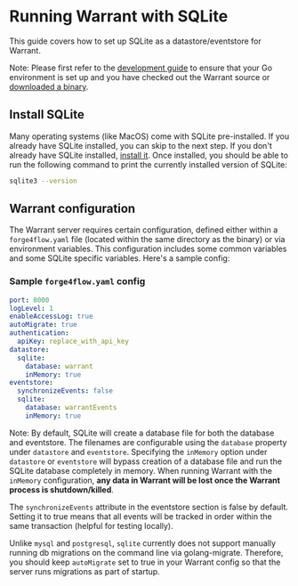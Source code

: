 # Running Warrant with SQLite

This guide covers how to set up SQLite as a datastore/eventstore for Warrant.

Note: Please first refer to the [development guide](/development.md) to ensure that your Go environment is set up and you have checked out the Warrant source or [downloaded a binary](https://github.com/forge4flow/forge4flow-core/releases).

## Install SQLite

Many operating systems (like MacOS) come with SQLite pre-installed. If you already have SQLite installed, you can skip to the next step. If you don't already have SQLite installed, [install it](https://www.tutorialspoint.com/sqlite/sqlite_installation.htm). Once installed, you should be able to run the following command to print the currently installed version of SQLite:

```bash
sqlite3 --version
```

## Warrant configuration

The Warrant server requires certain configuration, defined either within a `forge4flow.yaml` file (located within the same directory as the binary) or via environment variables. This configuration includes some common variables and some SQLite specific variables. Here's a sample config:

### Sample `forge4flow.yaml` config

```yaml
port: 8000
logLevel: 1
enableAccessLog: true
autoMigrate: true
authentication:
  apiKey: replace_with_api_key
datastore:
  sqlite:
    database: warrant
    inMemory: true
eventstore:
  synchronizeEvents: false
  sqlite:
    database: warrantEvents
    inMemory: true
```

Note: By default, SQLite will create a database file for both the database and eventstore. The filenames are configurable using the `database` property under `datastore` and `eventstore`. Specifying the `inMemory` option under `datastore` or `eventstore` will bypass creation of a database file and run the SQLite database completely in memory. When running Warrant with the `inMemory` configuration, **any data in Warrant will be lost once the Warrant process is shutdown/killed**.

The `synchronizeEvents` attribute in the eventstore section is false by default. Setting it to true means that all events will be tracked in order within the same transaction (helpful for testing locally).

Unlike `mysql` and `postgresql`, `sqlite` currently does not support manually running db migrations on the command line via golang-migrate. Therefore, you should keep `autoMigrate` set to true in your Warrant config so that the server runs migrations as part of startup.
